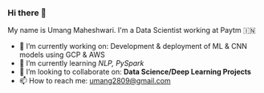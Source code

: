 ### Hi there 👋

My name is Umang Maheshwari. I'm a Data Scientist working at Paytm :india:

- 🔭 I’m currently working on: Development & deployment of ML & CNN models using GCP & AWS
- 🌱 I’m currently learning *NLP, PySpark*
- 👯 I’m looking to collaborate on: **Data Science/Deep Learning Projects**
- 📫 How to reach me: umang2809@gmail.com



